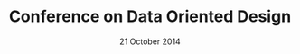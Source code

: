 ---
title: Conference on Data Oriented Design
description: I gave a lecture about Data Oriented Design principles and techniques in C++ during an event held at the University of Udine, held by the <a href="http://cpp.ud.it" target="_blank" rel="noopener noreferrer">C++ User Group Udine</a>.
date: 21 October 2014
category: conference
layout: page
published: true
---